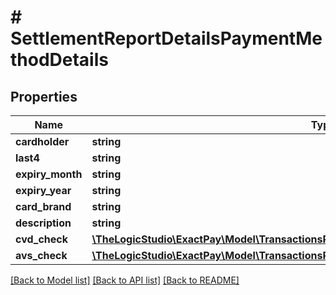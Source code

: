 # # SettlementReportDetailsPaymentMethodDetails

## Properties

Name | Type | Description | Notes
------------ | ------------- | ------------- | -------------
**cardholder** | **string** |  | [optional]
**last4** | **string** |  | [optional]
**expiry_month** | **string** |  | [optional]
**expiry_year** | **string** |  | [optional]
**card_brand** | **string** |  | [optional]
**description** | **string** |  | [optional]
**cvd_check** | [**\TheLogicStudio\ExactPay\Model\TransactionsReportDetailsPaymentMethodDetailsCvdCheck**](TransactionsReportDetailsPaymentMethodDetailsCvdCheck.md) |  | [optional]
**avs_check** | [**\TheLogicStudio\ExactPay\Model\TransactionsReportDetailsPaymentMethodDetailsCvdCheck**](TransactionsReportDetailsPaymentMethodDetailsCvdCheck.md) |  | [optional]

[[Back to Model list]](../../README.md#models) [[Back to API list]](../../README.md#endpoints) [[Back to README]](../../README.md)
